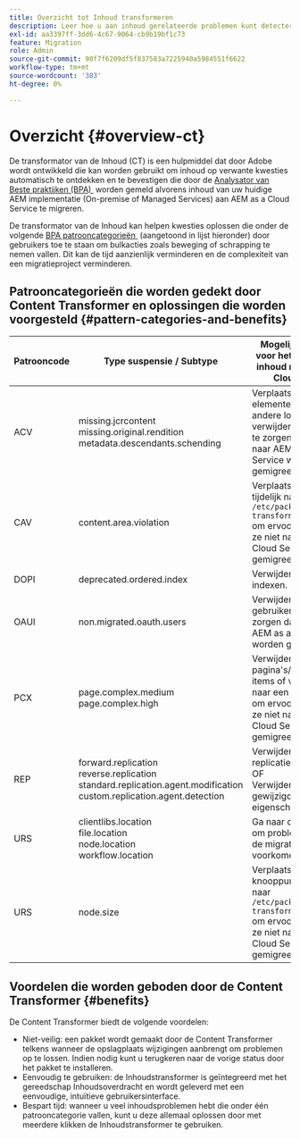 ```yaml
---
title: Overzicht tot Inhoud transformeren
description: Leer hoe u aan inhoud gerelateerde problemen kunt detecteren en verhelpen die door de BPA zijn gemeld met Content Transformer.
exl-id: aa3397ff-3dd6-4c67-9064-cb9b19bf1c73
feature: Migration
role: Admin
source-git-commit: 90f7f6209df5f837583a7225940a5984551f6622
workflow-type: tm+mt
source-wordcount: '383'
ht-degree: 0%

---
```


# Overzicht {#overview-ct}

De transformator van de Inhoud (CT) is een hulpmiddel dat door Adobe wordt ontwikkeld die kan worden gebruikt om inhoud op verwante kwesties automatisch te ontdekken en te bevestigen die door de [&#x200B; Analysator van Beste praktijken (BPA) &#x200B;](/help/journey-migration/best-practices-analyzer/overview-best-practices-analyzer.md) worden gemeld alvorens inhoud van uw huidige AEM implementatie (On-premise of Managed Services) aan AEM as a Cloud Service te migreren.

De transformator van de Inhoud kan helpen kwesties oplossen die onder de volgende [&#x200B; BPA patrooncategorieën &#x200B;](https://experienceleague.adobe.com/docs/experience-manager-pattern-detection/table-of-contents/aso.html?lang=nl-NL) (aangetoond in lijst hieronder) door gebruikers toe te staan om bulkacties zoals beweging of schrapping te nemen vallen. Dit kan de tijd aanzienlijk verminderen en de complexiteit van een migratieproject verminderen.

## Patrooncategorieën die worden gedekt door Content Transformer en oplossingen die worden voorgesteld {#pattern-categories-and-benefits}

| Patrooncode | Type suspensie / Subtype | Mogelijke oplossing voor het migreren van inhoud naar AEM as a Cloud Service |
|--------------|--------------------------------------------------------------------------------------------------------------------|------------------------------------------------------------------------------------------------------------------------------------|
| ACV | missing.jcrcontent <br> missing.original.rendition <br> metadata.descendants.schending | Verplaats deze elementen naar een andere locatie of verwijder ze om ervoor te zorgen dat ze niet naar AEM as a Cloud Service worden gemigreerd. |
| CAV | content.area.violation | Verplaats de paden tijdelijk naar `/etc/packages/content-transformation/paths` om ervoor te zorgen dat ze niet naar AEM as a Cloud Service worden gemigreerd. |
| DOPI | deprecated.ordered.index | Verwijder de vervangen indexen. |
| OAUI | non.migrated.oauth.users | Verwijder deze gebruikers om ervoor te zorgen dat ze niet naar AEM as a Cloud Service worden gemigreerd. |
| PCX | page.complex.medium <br> page.complex.high | Verwijder de pagina&#39;s/onderliggende items of verplaats deze naar een andere locatie om ervoor te zorgen dat ze niet naar AEM as a Cloud Service worden gemigreerd. |
| REP | forward.replication <br> reverse.replication <br> standard.replication.agent.modification <br> custom.replication.agent.detection | Verwijder de gecreeerde replicatieagenten. <br> OF <br> Verwijder de gewijzigde/toegevoegde eigenschappen. |
| URS | clientlibs.location <br> file.location <br> node.location <br> workflow.location | Ga naar de juiste locatie om problemen tijdens de migratie te voorkomen. |
| URS | node.size | Verplaats de knooppunten tijdelijk naar `/etc/packages/content-transformation/paths` om ervoor te zorgen dat ze niet naar AEM as a Cloud Service worden gemigreerd. |

## Voordelen die worden geboden door de Content Transformer {#benefits}

De Content Transformer biedt de volgende voordelen:

* Niet-veilig: een pakket wordt gemaakt door de Content Transformer telkens wanneer de opslagplaats wijzigingen aanbrengt om problemen op te lossen. Indien nodig kunt u terugkeren naar de vorige status door het pakket te installeren.
* Eenvoudig te gebruiken: de Inhoudstransformer is geïntegreerd met het gereedschap Inhoudsoverdracht en wordt geleverd met een eenvoudige, intuïtieve gebruikersinterface.
* Bespart tijd: wanneer u veel inhoudsproblemen hebt die onder één patrooncategorie vallen, kunt u deze allemaal oplossen door met meerdere klikken de Inhoudstransformer te gebruiken.
